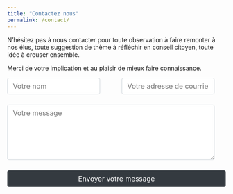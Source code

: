 ```yaml
---
title: "Contactez nous"
permalink: /contact/
---
```


<style>

.form-row {
  display: flex;
  flex-wrap: wrap;
  gap: 1.5rem;
  max-width: 100%;
  width: 100%;
}

.form-row > * {
  flex: 1;
}

button, input, optgroup, select, textarea {
    margin: 0;
    font-family: inherit;
    font-size: inherit;
    line-height: inherit;
}

.form-control {
    display: block;
    max-width: 100%;
    width: calc(100% - 1.65rem);
    height: calc(2.25rem + 2px);
    margin-bottom: 1.5em;
    padding: .375rem .75rem;
    font-size: 1rem;
    font-weight: 400;
    line-height: 1.5;
    color: #495057;
    background-color: #fff;
    background-clip: padding-box;
    border: 1px solid #ced4da;
    border-radius: .25rem;
    transition: border-color .15s ease-in-out,box-shadow .15s ease-in-out;
}

textarea.form-control {
    overflow: auto;
    resize: vertical;
    padding: .375rem .75rem;
    height: 8rem;
}

button {
    display: block;
    width: 100%;
    margin-bottom: 1.5em;
    font-weight: 400;
    color: #212529;
    text-align: center;
    vertical-align: middle;
    -webkit-user-select: none;
    -moz-user-select: none;
    -ms-user-select: none;
    user-select: none;
    background-color: transparent;
    border: 1px solid transparent;
    padding: .375rem .75rem;
    font-size: 1rem;
    line-height: 1.5;
    border-radius: .25rem;
    color: #fff;
    background-color: #343a40;
    border-color: #343a40;
    transition: color .15s ease-in-out,background-color .15s ease-in-out,border-color .15s ease-in-out,box-shadow .15s ease-in-out;
}

</style>

<div class="container">
  <p>N’hésitez pas à nous contacter pour toute observation à faire remonter à nos élus, toute suggestion de thème à réfléchir en conseil citoyen, toute idée à creuser ensemble.</p>

  <p>Merci de votre implication et au plaisir de mieux faire connaissance.</p>
  <form target="_blank" action="https://formsubmit.co/centrebroubaudieres@protonmail.com" method="POST">
    <div class="form-group">
      <div class="form-row">
        <div class="col">
          <input type="text" name="name" class="form-control" placeholder="Votre nom" required>
        </div>
        <div class="col">
          <input type="email" name="email" class="form-control" placeholder="Votre adresse de courriel" required>
        </div>
      </div>
    </div>
    <div class="form-group">
      <textarea placeholder="Votre message" class="form-control" name="message" rows="20" required></textarea>
    </div>
    <button type="submit">Envoyer votre message</button>
    <input type="hidden" name="_url" value="{{ site.url }}{{ '/contact/' | prepend: site.baseurl }}">
    <input type="hidden" name="_next" value="{{ site.url }}{{ '/confirmation/' | prepend: site.baseurl }}">
    <input type="hidden" name="_subject" value="Conseil citoyens - Message provenant du site">
    <input type="text" name="_honey" style="display:none">
    <input type="hidden" name="_captcha" value="false">
  </form>
</div>

